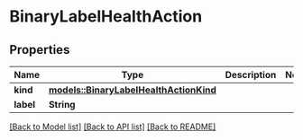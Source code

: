 # BinaryLabelHealthAction

## Properties

Name | Type | Description | Notes
------------ | ------------- | ------------- | -------------
**kind** | [**models::BinaryLabelHealthActionKind**](BinaryLabelHealthActionKind.md) |  | 
**label** | **String** |  | 

[[Back to Model list]](../README.md#documentation-for-models) [[Back to API list]](../README.md#documentation-for-api-endpoints) [[Back to README]](../README.md)


